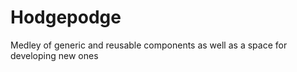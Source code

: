 # Hodgepodge

Medley of generic and reusable components as well as a space for developing new ones 
